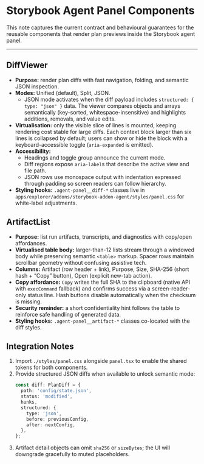 # Storybook Agent Panel Components

This note captures the current contract and behavioural guarantees for the reusable components that render plan previews inside the Storybook agent panel.

---

## DiffViewer

- **Purpose:** render plan diffs with fast navigation, folding, and semantic JSON inspection.
- **Modes:** Unified (default), Split, JSON.
  - JSON mode activates when the diff payload includes `structured: { type: "json" }` data. The viewer compares objects and arrays semantically (key-sorted, whitespace-insensitive) and highlights additions, removals, and value edits.
- **Virtualisation:** only the visible slice of lines is mounted, keeping rendering cost stable for large diffs. Each context block larger than six lines is collapsed by default; users can show or hide the block with a keyboard-accessible toggle (`aria-expanded` is emitted).
- **Accessibility:**
  - Headings and toggle group announce the current mode.
  - Diff regions expose `aria-label`s that describe the active view and file path.
  - JSON rows use monospace output with indentation expressed through padding so screen readers can follow hierarchy.
- **Styling hooks:** `.agent-panel__diff-*` classes live in `apps/explorer/addons/storybook-addon-agent/styles/panel.css` for white-label adjustments.

## ArtifactList

- **Purpose:** list run artifacts, transcripts, and diagnostics with copy/open affordances.
- **Virtualised table body:** larger-than-12 lists stream through a windowed body while preserving semantic `<table>` markup. Spacer rows maintain scrollbar geometry without confusing assistive tech.
- **Columns:** Artifact (row header + link), Purpose, Size, SHA-256 (short hash + “Copy” button), Open (explicit new-tab action).
- **Copy affordance:** `Copy` writes the full SHA to the clipboard (native API with `execCommand` fallback) and confirms success via a screen-reader-only status line. Hash buttons disable automatically when the checksum is missing.
- **Security reminder:** a short confidentiality hint follows the table to reinforce safe handling of generated data.
- **Styling hooks:** `.agent-panel__artifact-*` classes co-located with the diff styles.

## Integration Notes

1. Import `./styles/panel.css` alongside `panel.tsx` to enable the shared tokens for both components.
2. Provide structured JSON diffs when available to unlock semantic mode:
   ```ts
   const diff: PlanDiff = {
     path: 'config/state.json',
     status: 'modified',
     hunks,
     structured: {
       type: 'json',
       before: previousConfig,
       after: nextConfig,
     },
   };
   ```
3. Artifact detail objects can omit `sha256` or `sizeBytes`; the UI will downgrade gracefully to muted placeholders.
